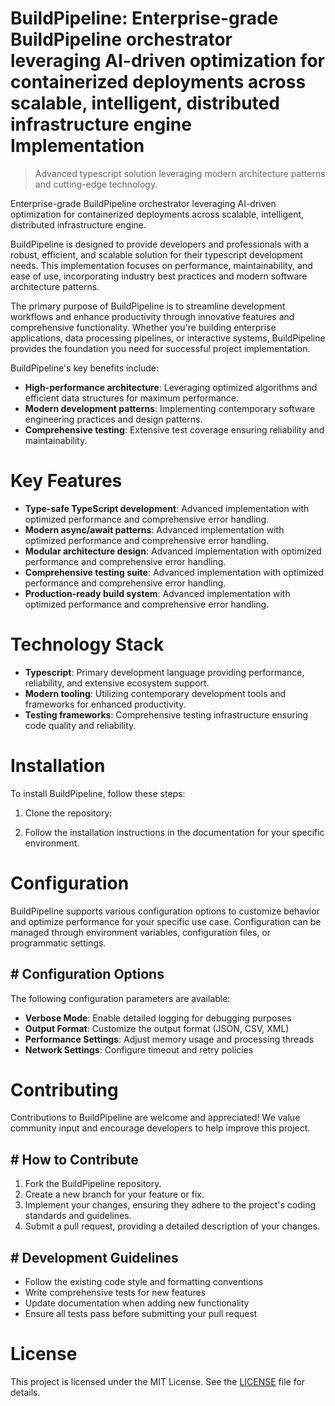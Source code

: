 <!-- fallback_BuildPipeline_20251028214058_99913 -->

# BuildPipeline: Enterprise-grade BuildPipeline orchestrator leveraging AI-driven optimization for containerized deployments across scalable, intelligent, distributed infrastructure engine Implementation
> Advanced typescript solution leveraging modern architecture patterns and cutting-edge technology.

Enterprise-grade BuildPipeline orchestrator leveraging AI-driven optimization for containerized deployments across scalable, intelligent, distributed infrastructure engine.

BuildPipeline is designed to provide developers and professionals with a robust, efficient, and scalable solution for their typescript development needs. This implementation focuses on performance, maintainability, and ease of use, incorporating industry best practices and modern software architecture patterns.

The primary purpose of BuildPipeline is to streamline development workflows and enhance productivity through innovative features and comprehensive functionality. Whether you're building enterprise applications, data processing pipelines, or interactive systems, BuildPipeline provides the foundation you need for successful project implementation.

BuildPipeline's key benefits include:

* **High-performance architecture**: Leveraging optimized algorithms and efficient data structures for maximum performance.
* **Modern development patterns**: Implementing contemporary software engineering practices and design patterns.
* **Comprehensive testing**: Extensive test coverage ensuring reliability and maintainability.

# Key Features

* **Type-safe TypeScript development**: Advanced implementation with optimized performance and comprehensive error handling.
* **Modern async/await patterns**: Advanced implementation with optimized performance and comprehensive error handling.
* **Modular architecture design**: Advanced implementation with optimized performance and comprehensive error handling.
* **Comprehensive testing suite**: Advanced implementation with optimized performance and comprehensive error handling.
* **Production-ready build system**: Advanced implementation with optimized performance and comprehensive error handling.

# Technology Stack

* **Typescript**: Primary development language providing performance, reliability, and extensive ecosystem support.
* **Modern tooling**: Utilizing contemporary development tools and frameworks for enhanced productivity.
* **Testing frameworks**: Comprehensive testing infrastructure ensuring code quality and reliability.

# Installation

To install BuildPipeline, follow these steps:

1. Clone the repository:


2. Follow the installation instructions in the documentation for your specific environment.

# Configuration

BuildPipeline supports various configuration options to customize behavior and optimize performance for your specific use case. Configuration can be managed through environment variables, configuration files, or programmatic settings.

## # Configuration Options

The following configuration parameters are available:

* **Verbose Mode**: Enable detailed logging for debugging purposes
* **Output Format**: Customize the output format (JSON, CSV, XML)
* **Performance Settings**: Adjust memory usage and processing threads
* **Network Settings**: Configure timeout and retry policies

# Contributing

Contributions to BuildPipeline are welcome and appreciated! We value community input and encourage developers to help improve this project.

## # How to Contribute

1. Fork the BuildPipeline repository.
2. Create a new branch for your feature or fix.
3. Implement your changes, ensuring they adhere to the project's coding standards and guidelines.
4. Submit a pull request, providing a detailed description of your changes.

## # Development Guidelines

* Follow the existing code style and formatting conventions
* Write comprehensive tests for new features
* Update documentation when adding new functionality
* Ensure all tests pass before submitting your pull request

# License

This project is licensed under the MIT License. See the [LICENSE](https://github.com/pethmm/BuildPipeline/blob/main/LICENSE) file for details.
